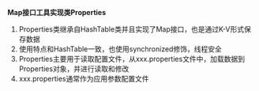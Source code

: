 **Map接口工具实现类Properties**

1. Properties类继承自HashTable类并且实现了Map接口，也是通过K-V形式保存数据
2. 使用特点和HashTable一致，也使用synchronized修饰，线程安全
3. Properties主要用于读取配置文件，从xxx.properties文件中，加载数据到Properties对象，并进行读取和修改
4. xxx.properties通常作为应用参数配置文件